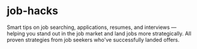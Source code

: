 # job-hacks
Smart tips on job searching, applications, resumes, and interviews — helping you stand out in the job market and land jobs more strategically. All proven strategies from job seekers who've successfully landed offers.
